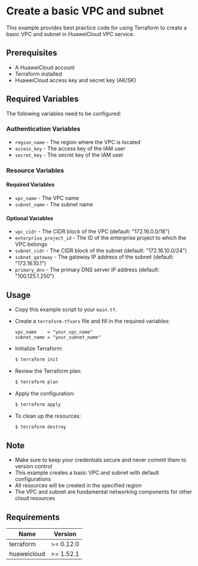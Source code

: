 # Create a basic VPC and subnet

This example provides best practice code for using Terraform to create a basic VPC and subnet in HuaweiCloud VPC service.

## Prerequisites

* A HuaweiCloud account
* Terraform installed
* HuaweiCloud access key and secret key (AK/SK)

## Required Variables

The following variables need to be configured:

### Authentication Variables

* `region_name` - The region where the VPC is located
* `access_key` - The access key of the IAM user
* `secret_key` - The secret key of the IAM user

### Resource Variables

#### Required Variables

* `vpc_name` - The VPC name
* `subnet_name` - The subnet name

#### Optional Variables

* `vpc_cidr` - The CIDR block of the VPC (default: "172.16.0.0/16")
* `enterprise_project_id` - The ID of the enterprise project to which the VPC belongs
* `subnet_cidr` - The CIDR block of the subnet (default: "172.16.10.0/24")
* `subnet_gateway` - The gateway IP address of the subnet (default: "172.16.10.1")
* `primary_dns` - The primary DNS server IP address (default: "100.125.1.250")

## Usage

* Copy this example script to your `main.tf`.

* Create a `terraform.tfvars` file and fill in the required variables:

  ```hcl
  vpc_name    = "your_vpc_name"
  subnet_name = "your_subnet_name"
  ```

* Initialize Terraform:

  ```bash
  $ terraform init
  ```

* Review the Terraform plan:

  ```bash
  $ terraform plan
  ```

* Apply the configuration:

  ```bash
  $ terraform apply
  ```

* To clean up the resources:

  ```bash
  $ terraform destroy
  ```

## Note

* Make sure to keep your credentials secure and never commit them to version control
* This example creates a basic VPC and subnet with default configurations
* All resources will be created in the specified region
* The VPC and subnet are fundamental networking components for other cloud resources

## Requirements

| Name | Version |
| ---- | ---- |
| terraform | >= 0.12.0 |
| huaweicloud | >= 1.52.1 |
